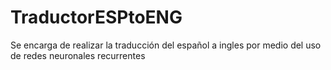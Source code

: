 # TraductorESPtoENG
Se encarga de realizar la traducción del español a ingles por medio del uso de redes neuronales recurrentes
